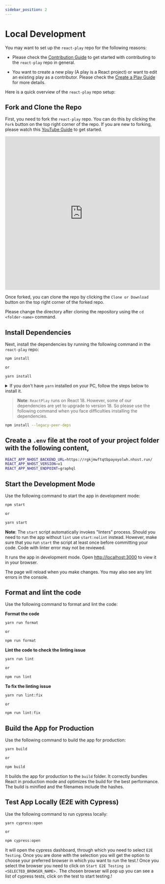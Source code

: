```yaml
---
sidebar_position: 2
---
```


# Local Development

You may want to set up the `react-play` repo for the following reasons:

- Please check the [Contribution Guide](https://github.com/reactplay/react-play/blob/main/CONTRIBUTING.md) to get started with contributing to the `react-play` repo in general.

- You want to create a new play (A play is a React project) or want to edit an existing play as a contributor. Please check the [Create a Play Guide](./How-To-Guides/how-to-create-play.md) for more details.

Here is a quick overview of the `react-play` repo setup:

## Fork and Clone the Repo

First, you need to fork the `react-play` repo. You can do this by clicking the `Fork` button on the top right corner of the repo. If you are new to forking, please watch this [YouTube Guide](https://www.youtube.com/watch?v=h8suY-Osn8Q) to get started.

<iframe width="100%" height="500" src="https://www.youtube.com/embed/h8suY-Osn8Q" title="YouTube video player" frameborder="0" allow="accelerometer; autoplay; clipboard-write; encrypted-media; gyroscope; picture-in-picture" allowfullscreen></iframe>

Once forked, you can clone the repo by clicking the `Clone or Download` button on the top right corner of the forked repo.

Please change the directory after cloning the repository using the `cd <folder-name>` command.

## Install Dependencies

Next, install the dependencies by running the following command in the `react-play` repo:

```bash
npm install

or

yarn install
```

<details>
<summary>If you don't have <code>yarn</code> installed on your PC, follow the steps below to install it.</summary>

**Windows**

1. open your command prompt as administrator.
2. write `corepack enable` and hit enter.
3. then `npm install --global yarn`

**Linux**

1. open the terminal and hit `npm install --global yarn`

**MacOS**

1. open the terminal and hit `npm install --global yarn`
   or
   `brew install yarn`

**Or Download Package**

If you are unable to install yarn following the above-mentioned process, then you can simply download the package and install it. Visit the official website of Yarn; there you can just expand the "Alternative" section and it will ask for the version to download for Windows, Linux, or Mac.
`https://classic.yarnpkg.com/en/docs/install#windows-stable`

</details>

> **Note**: `ReactPlay` runs on React 18. However, some of our dependencies are yet to upgrade to version 18. So please use the following command when you face difficulties installing the dependencies.

```bash
npm install --legacy-peer-deps
```

## Create a `.env` file at the root of your project folder with the following content,

```bash
REACT_APP_NHOST_BACKEND_URL=https://rgkjmwftqtbpayoyolwh.nhost.run/
REACT_APP_NHOST_VERSION=v1
REACT_APP_NHOST_ENDPOINT=graphql
```

## Start the Development Mode

Use the following command to start the app in development mode:

```bash
npm start

or

yarn start
```

**Note**: The `start` script automatically invokes "linters" process. Should you need to run the app without `lint` use `start:nolint` instead.
However, make sure that you run `start` the script at least once before committing your code. Code with linter error may not be reviewed.

It runs the app in development mode. Open [http://localhost:3000](http://localhost:3000) to view it in your browser.

The page will reload when you make changes. You may also see any lint errors in the console.

## Format and lint the code

Use the following command to format and lint the code:

**Format the code**

```bash
yarn run format

or

npm run format
```

**Lint the code to check the linting issue**

```bash
yarn run lint

or

npm run lint
```

**To fix the linting issue**

```bash
yarn run lint:fix

or

npm run lint:fix
```

## Build the App for Production

Use the following command to build the app for production:

```bash
yarn build

or

npm build
```

It builds the app for production to the `build` folder. It correctly bundles React in production mode and optimizes the build for the best performance. The build is minified and the filenames include the hashes.

## Test App Locally (E2E with Cypress)

Use the following command to run cypress locally:

```bash
yarn cypress:open

or

npm cypress:open
```

It will open the cypress dashboard, through which you need to select `E2E Testing`.
Once you are done with the selection you will get the option to choose your preferred browser in which you want to run the test.!
Once you select the browser you need to click on `Start E2E Testing in <SELECTED_BROWSER_NAME>.` The chosen browser will pop up you can see a list of cypress tests, click on the test to start testing.!
